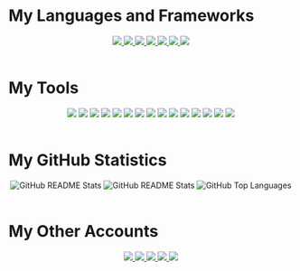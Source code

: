 <!-- badges from https://github.com/Ileriayo/markdown-badges -->
<!-- stats from https://github.com/anuraghazra/github-readme-stats -->

# My Languages and Frameworks
<div align="center">
    <a href="https://github.com/willsawyerrrr?tab=repositories&language=python">
        <img src="https://img.shields.io/badge/python-3670A0?style=for-the-badge&logo=python&logoColor=ffdd54" />
    </a>
    <a href="https://github.com/willsawyerrrr?tab=repositories&language=shell">
        <img src="https://img.shields.io/badge/bash-%23121011.svg?style=for-the-badge&logo=gnu-bash&logoColor=white" />
    </a>
    <a href="https://github.com/willsawyerrrr?tab=repositories&language=typescript">
        <img src="https://img.shields.io/badge/typescript-%23007ACC.svg?style=for-the-badge&logo=typescript&logoColor=white" />
    </a>
    <a href="https://github.com/willsawyerrrr?tab=repositories&language=java">
        <img src="https://res.cloudinary.com/practicaldev/image/fetch/s--KR6jSVNe--/c_limit%2Cf_auto%2Cfl_progressive%2Cq_auto%2Cw_880/https://img.shields.io/badge/Java-ED8B00%3Fstyle=for-the-badge&logo=java&logoColor=white" />
    </a>
    <a href="https://github.com/willsawyerrrr?tab=repositories&language=c">
        <img src="https://img.shields.io/badge/c-%2300599C.svg?style=for-the-badge&logo=c&logoColor=white" />
    </a>
    <a href="https://github.com/willsawyerrrr?tab=repositories&language=haskell">
        <img src="https://img.shields.io/badge/Haskell-5e5086?style=for-the-badge&logo=haskell&logoColor=white" />
    </a>
    <img src="https://img.shields.io/badge/react-%2320232a.svg?style=for-the-badge&logo=react&logoColor=%2361DAFB" />
</div>
<br>

# My Tools
<div align="center">
    <img src="https://img.shields.io/badge/git-%23F05033.svg?style=for-the-badge&logo=git&logoColor=white" />
    <img src="https://img.shields.io/badge/github-%23121011.svg?style=for-the-badge&logo=github&logoColor=white" />
    <img src="https://img.shields.io/badge/visual_studio_code-0078d7.svg?style=for-the-badge&logo=visual-studio-code&logoColor=white" />
    <img src="https://img.shields.io/badge/windows_terminal-%234D4D4D.svg?style=for-the-badge&logo=windows-terminal&logoColor=white" />
    <img src="https://img.shields.io/badge/wsl-0a97f5?style=for-the-badge&logo=linux&logoColor=white" />
    <img src="https://img.shields.io/badge/ubuntu-E95420?style=for-the-badge&logo=ubuntu&logoColor=white" />
    <img src="https://img.shields.io/badge/vim-%2311AB00.svg?style=for-the-badge&logo=vim&logoColor=white" />
    <img src="https://img.shields.io/badge/node.js-6DA55F?style=for-the-badge&logo=node.js&logoColor=white" />
    <img src="https://img.shields.io/endpoint?style=for-the-badge&url=https://python-poetry.org/badge/v0.json" />
    <img src="https://img.shields.io/badge/npm-%23CB3837.svg?style=for-the-badge&logo=npm&logoColor=white" />
    <img src="https://img.shields.io/badge/prettier-1A2C34?style=for-the-badge&logo=prettier&logoColor=F7BA3E" />
    <img src="https://img.shields.io/badge/code_style-black-000000?style=for-the-badge&logo=black" />
    <img src="https://img.shields.io/badge/gnu_make-%23008FBA.svg?style=for-the-badge&logo=gnu&logoColor=white" />
    <img src="https://img.shields.io/badge/amazon_aws-232F3E?style=for-the-badge&logo=amazon-aws&logoColor=white" />
    <img src="https://img.shields.io/badge/mysql-%2300f.svg?style=for-the-badge&logo=mysql&logoColor=white" />
</div>
<br>


# My GitHub Statistics
<div align="center">
    <picture>
        <source media="(prefers-color-scheme: dark)" srcset="http://github-readme-streak-stats.herokuapp.com?user=willsawyerrrr&theme=github-dark-blue#gh-dark-mode-only">
        <source media="(prefers-color-scheme: light)" srcset="https://github-readme-streak-stats.herokuapp.com?user=willsawyerrrr&ring=5595F1&fire=D8E4FB&currStreakLabel=3A87ED&sideLabels=587AF3&sideNums=434D58&currStreakNum=434D58">
        <img alt="GitHub README Stats" src="https://github-readme-streak-stats.herokuapp.com?user=willsawyerrrr&ring=5595F1&fire=D8E4FB&currStreakLabel=3A87ED&sideLabels=587AF3&sideNums=434D58&currStreakNum=434D58">
    </picture>
    <picture>
        <source media="(prefers-color-scheme: dark)" srcset="https://github-readme-stats.vercel.app/api?username=willsawyerrrr&count_private=true&show_icons=true&theme=github_dark">
        <source media="(prefers-color-scheme: light)" srcset="https://github-readme-stats.vercel.app/api?username=willsawyerrrr&count_private=true&show_icons=true&theme=default">
        <img alt="GitHub README Stats" src="https://github-readme-stats.vercel.app/api?username=willsawyerrrr&count_private=true&show_icons=true&theme=default#gh-light-mode-only">
    </picture>
    <picture>
        <source media="(prefers-color-scheme: dark)" srcset="https://github-readme-stats.vercel.app/api/top-langs/?username=willsawyerrrr&layout=compact&theme=github_dark">
        <source media="(prefers-color-scheme: light)" srcset="https://github-readme-stats.vercel.app/api/top-langs/?username=willsawyerrrr&layout=compact&theme=default">
        <img alt="GitHub Top Languages" src="https://github-readme-stats.vercel.app/api/top-langs/?username=willsawyerrrr&layout=compact&theme=default">
    </picture>
</div>
<br>


# My Other Accounts
<div align="center">
    <a href="https://linkedin.com/in/willsawyerrrr">
        <img src="https://img.shields.io/badge/linkedin-%230077B5.svg?style=for-the-badge&logo=linkedin&logoColor=white" />
    </a>
    <a href="mailto:wmsawyer2609@gmail.com">
        <img src="https://img.shields.io/badge/Gmail-D14836?style=for-the-badge&logo=gmail&logoColor=white" />
    </a>
    <a href="https://stackoverflow.com/users/8799220/willsawyerrrr">
        <img src="https://img.shields.io/badge/Stack_Overflow-FE7A16?style=for-the-badge&logo=stack-overflow&logoColor=white" />
    </a>
    <a href="https://www.facebook.com/willsawyerrrr">
        <img src="https://img.shields.io/badge/Facebook-%231877F2.svg?style=for-the-badge&logo=Facebook&logoColor=white" />
    </a>
    <a href="https://twitter.com/willsawyerrrr">
        <img src="https://img.shields.io/badge/Twitter-%231DA1F2.svg?style=for-the-badge&logo=Twitter&logoColor=white" />
    </a>
</div>
